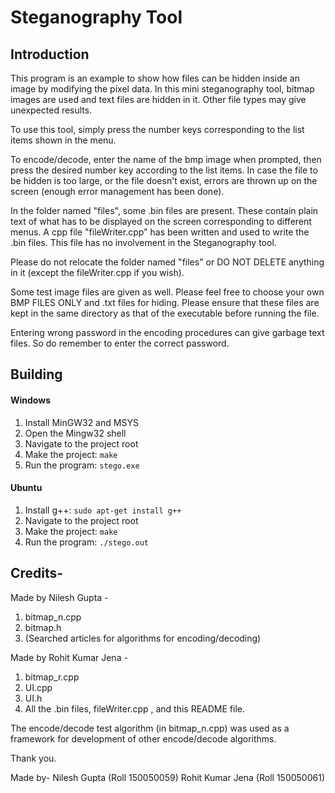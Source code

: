 # Steganography Tool 

## Introduction 
This program is an example to show how files can be hidden inside an image by modifying the pixel data. In this mini steganography tool, bitmap images are used and text files are hidden in it. Other file types may give unexpected results.

To use this tool, simply press the number keys corresponding to the list items shown in the menu.

To encode/decode, enter the name of the bmp image when prompted, then press the desired number key according to the list items. In case the file to be hidden is too large, or the file doesn't exist, errors are thrown up on the screen (enough error management has been done).

In the folder named "files", some .bin files are present. These contain plain text of what has to be displayed on the screen corresponding to different menus. A cpp file "fileWriter.cpp" has been written and used to write the .bin files. This file has no involvement in the Steganography tool.

Please do not relocate the folder named "files" or DO NOT DELETE anything in it (except the fileWriter.cpp if you wish).

Some test image files are given as well. Please feel free to choose your own BMP FILES ONLY and .txt files for hiding. Please ensure that these files are kept in the same directory as that of the executable before running the file.

Entering wrong password in the encoding procedures can give garbage text files. So do remember to enter the correct password.

## Building
#### Windows
1. Install MinGW32 and MSYS
2. Open the Mingw32 shell
3. Navigate to the project root
2. Make the project: <code>make</code>
4. Run the program: <code>stego.exe</code>

#### Ubuntu
1. Install g++: <code>sudo apt-get install g++</code>
2. Navigate to the project root
3. Make the project: <code>make</code>
4. Run the program: <code>./stego.out</code>

## Credits-

Made by Nilesh Gupta -

1. bitmap_n.cpp
2. bitmap.h
3. (Searched articles for algorithms for encoding/decoding)

Made by Rohit Kumar Jena -

1. bitmap_r.cpp
2. UI.cpp
3. UI.h
4. All the .bin files, fileWriter.cpp , and this README file.

The encode/decode test algorithm (in bitmap_n.cpp) was used as a framework for development of other encode/decode algorithms.

Thank you.

Made by-
Nilesh Gupta (Roll 150050059)
Rohit Kumar Jena (Roll 150050061)
